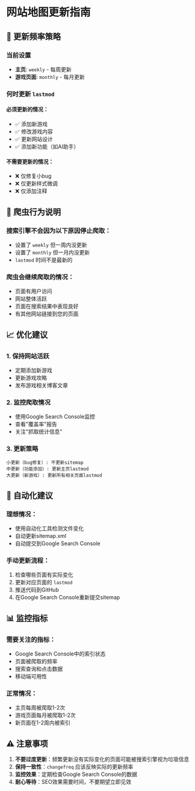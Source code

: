 # 网站地图更新指南

## 📅 更新频率策略

### 当前设置
- **主页**: `weekly` - 每周更新
- **游戏页面**: `monthly` - 每月更新

### 何时更新 `lastmod`

#### 必须更新的情况：
- ✅ 添加新游戏
- ✅ 修改游戏内容
- ✅ 更新网站设计
- ✅ 添加新功能（如AI助手）

#### 不需要更新的情况：
- ❌ 仅修复小bug
- ❌ 仅更新样式微调
- ❌ 仅添加注释

## 🤖 爬虫行为说明

### 搜索引擎不会因为以下原因停止爬取：
- 设置了 `weekly` 但一周内没更新
- 设置了 `monthly` 但一月内没更新
- `lastmod` 时间不是最新的

### 爬虫会继续爬取的情况：
- 页面有用户访问
- 网站整体活跃
- 页面在搜索结果中表现良好
- 有其他网站链接到您的页面

## 📈 优化建议

### 1. 保持网站活跃
- 定期添加新游戏
- 更新游戏攻略
- 发布游戏相关博客文章

### 2. 监控爬取情况
- 使用Google Search Console监控
- 查看"覆盖率"报告
- 关注"抓取统计信息"

### 3. 更新策略
```
小更新（bug修复）: 不更新sitemap
中更新（功能添加）: 更新主页lastmod
大更新（新游戏）: 更新所有相关页面lastmod
```

## 🔧 自动化建议

### 理想情况：
- 使用自动化工具检测文件变化
- 自动更新sitemap.xml
- 自动提交到Google Search Console

### 手动更新流程：
1. 检查哪些页面有实际变化
2. 更新对应页面的 `lastmod`
3. 推送代码到GitHub
4. 在Google Search Console重新提交sitemap

## 📊 监控指标

### 需要关注的指标：
- Google Search Console中的索引状态
- 页面被爬取的频率
- 搜索查询和点击数据
- 移动端可用性

### 正常情况：
- 主页每周被爬取1-2次
- 游戏页面每月被爬取1-2次
- 新页面在1-2周内被索引

## ⚠️ 注意事项

1. **不要过度更新**：频繁更新没有实际变化的页面可能被搜索引擎视为垃圾信息
2. **保持一致性**：`changefreq` 应该反映实际的更新频率
3. **监控效果**：定期检查Google Search Console的数据
4. **耐心等待**：SEO效果需要时间，不要期望立即见效
